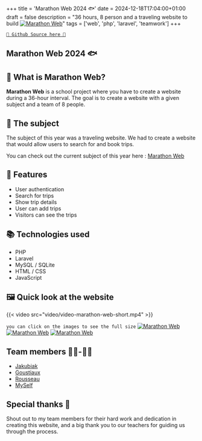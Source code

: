 +++
title = 'Marathon Web 2024 🐟'
date = 2024-12-18T17:04:00+01:00
draft = false
description = "36 hours, 8 person and a traveling website to build [![Marathon Web](/Portfolio/img/marathon1.png)](/Portfolio/img/marathon1.png)"
tags = ['web', 'php', 'laravel', 'teamwork']
+++

[`🐙 Github Source here 🐙`](https://github.com/RealColorDream/marathon-web)

## Marathon Web 2024 🐟

## 🌟 What is Marathon Web?

**Marathon Web** is a school project where you have to create a website during a 36-hour interval. The goal is to create a website with a given subject and a team of 8 people.

## 📜 The subject 

The subject of this year was a traveling website. We had to create a website that would allow users to search for and book trips.

You can check out the current subject of this year here : [Marathon Web](https://marathon.alfweb.net/#le-sujet)

## 🚀 Features

- User authentication
- Search for trips
- Show trip details
- User can add trips
- Visitors can see the trips

## 📚 Technologies used

- PHP
- Laravel
- MySQL / SQLite
- HTML / CSS
- JavaScript

## 🖼️ Quick look at the website 


{{< video src="video/video-marathon-web-short.mp4" >}}

`you can click on the images to see the full size`
[![Marathon Web](/Portfolio/img/marathon1.png)](/Portfolio/img/marathon1.png)
[![Marathon Web](/Portfolio/img/marathon2.png)](/Portfolio/img/marathon2.png)
[![Marathon Web](/Portfolio/img/marathon3.png)](/Portfolio/img/marathon3.png)

## Team members 👨‍💻-👩‍💻

- [Jakubiak](https://github.com/jakubiakfr)
- [Goustiaux](https://github.com/MeijiRestored)
- [Rousseau](https://github.com/Rayane0001)
- [MySelf](https://github.com/RealColorDream/)

## Special thanks 🙏

Shout out to my team members for their hard work and dedication in creating this website, and a big thank you to our teachers for guiding us through the process.

